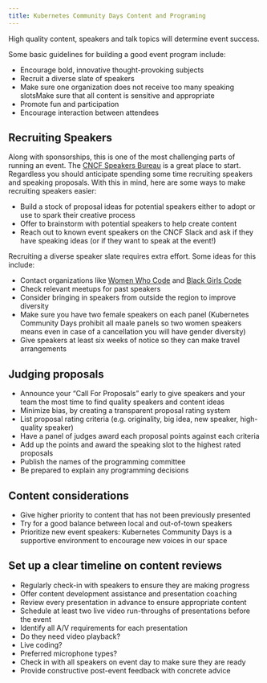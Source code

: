 ```yaml
---
title: Kubernetes Community Days Content and Programing
---
```


High quality content, speakers and talk topics will determine event success. 

Some basic guidelines for building a good event program include:

* Encourage bold, innovative thought-provoking subjects
* Recruit a diverse slate of speakers
* Make sure one organization does not receive too many speaking slotsMake sure that all content is sensitive and appropriate
* Promote fun and participation
* Encourage interaction between attendees


## Recruiting Speakers

Along with sponsorships, this is one of the most challenging parts of running an event. The [CNCF Speakers Bureau](https://www.cncf.io/speakers/)  is a great place to start. Regardless you should anticipate spending some time recruiting speakers and speaking proposals.  With this in mind, here are some ways to make recruiting speakers easier:

* Build a stock of proposal ideas for potential speakers either to adopt or use to spark their creative process
* Offer to brainstorm with potential speakers to help create content
* Reach out to known event speakers on the CNCF Slack and ask if they have speaking ideas (or if they want to speak at the event!)

Recruiting a diverse speaker slate requires extra effort. Some ideas for this include:
* Contact organizations like [Women Who Code](https://www.womenwhocode.com/) and [Black Girls Code](http://www.blackgirlscode.com/)
* Check relevant meetups for past speakers
* Consider bringing in speakers from outside the region to improve diversity
* Make sure you have two female speakers on each panel (Kubernetes Community Days prohibit all maale panels so two women speakers means even in case of a cancellation you will have gender diversity)
* Give speakers at least six weeks of notice so they can make travel arrangements

## Judging proposals

* Announce your “Call For Proposals” early to give speakers and your team the most time to find quality speakers and content ideas
* Minimize bias, by creating a transparent proposal rating system
* List proposal rating criteria (e.g. originality, big idea, new speaker, high-quality speaker) 
* Have a panel of judges award each proposal points against each criteria
* Add up the points and award the speaking slot to the highest rated proposals
* Publish the names of the programming committee
* Be prepared to explain any programming decisions

## Content considerations

* Give higher priority to content that has not been previously presented 
* Try for a good balance between local and out-of-town speakers
* Prioritize new event speakers: Kubernetes Community Days is a supportive environment to encourage new voices in our space

## Set up a clear timeline on content reviews

* Regularly check-in with speakers to ensure they are making progress
* Offer content development assistance and presentation coaching
* Review every presentation in advance to ensure appropriate content
* Schedule at least two live video run-throughs of presentations before the event
 * Identify all A/V requirements for each presentation
 * Do they need video playback?
 * Live coding?
 * Preferred microphone types?
* Check in with all speakers on event day to make sure they are ready
* Provide constructive post-event feedback with concrete advice

